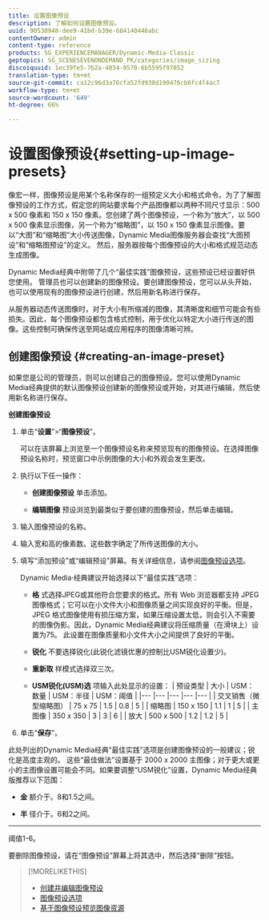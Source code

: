 ```yaml
---
title: 设置图像预设
description: 了解如何设置图像预设。
uuid: 90530948-dee9-41bd-b39e-684140446abc
contentOwner: admin
content-type: reference
products: SG_EXPERIENCEMANAGER/Dynamic-Media-Classic
geptopics: SG_SCENESEVENONDEMAND_PK/categories/image_sizing
discoiquuid: 1ec39fe5-7b2a-4034-9570-6b5595f97052
translation-type: tm+mt
source-git-commit: ca12c96d3a76cfa52fd930d190476cb6fc4f4ac7
workflow-type: tm+mt
source-wordcount: '649'
ht-degree: 66%

---
```



# 设置图像预设{#setting-up-image-presets}

像宏一样，图像预设是用某个名称保存的一组预定义大小和格式命令。为了了解图像预设的工作方式，假定您的网站要求每个产品图像都以两种不同尺寸显示：500 x 500 像素和 150 x 150 像素。您创建了两个图像预设，一个称为“放大”，以 500 x 500 像素显示图像，另一个称为“缩略图”，以 150 x 150 像素显示图像。要以“大图”和“缩略图”大小传送图像，Dynamic Media图像服务器会查找“大图预设”和“缩略图预设”的定义。 然后，服务器按每个图像预设的大小和格式规范动态生成图像。

Dynamic Media经典中附带了几个“最佳实践”图像预设，这些预设已经设置好供您使用。 管理员也可以创建新的图像预设。要创建图像预设，您可以从头开始，也可以使用现有的图像预设进行创建，然后用新名称进行保存。

从服务器动态传送图像时，对于大小有所缩减的图像，其清晰度和细节可能会有些损失。因此，每个图像预设都包含格式控制，用于优化以特定大小进行传送的图像。这些控制可确保传送至网站或应用程序的图像清晰可辨。

## 创建图像预设 {#creating-an-image-preset}

如果您是公司的管理员，则可以创建自己的图像预设。您可以使用Dynamic Media经典提供的默认图像预设创建新的图像预设或开始，对其进行编辑，然后使用新名称进行保存。

**创建图像预设**

1. 单击“**设置**”>“**图像预设**”。

   可以在该屏幕上浏览至一个图像预设名称来预览现有的图像预设。在选择图像预设名称时，预览窗口中示例图像的大小和外观会发生更改。

1. 执行以下任一操作：

   * **创建图像预设**
单击添加。

   * **编辑图像**
预设浏览到最类似于要创建的图像预设，然后单击编辑。

1. 输入图像预设的名称。
1. 输入宽和高的像素数。这些数字确定了所传送图像的大小。
1. 填写“添加预设”或“编辑预设”屏幕。有关详细信息，请参阅[图像预设选项](application-setup.md#image_preset_options)。

   Dynamic Media·经典建议开始选择以下“最佳实践”选项：

   * **格**
式选择JPEG或其他符合您要求的格式。所有 Web 浏览器都支持 JPEG 图像格式；它可以在小文件大小和图像质量之间实现良好的平衡。但是，JPEG 格式图像使用有损压缩方案，如果压缩设置太低，则会引入不需要的图像伪影。因此，Dynamic Media经典建议将压缩质量（在滑块上）设置为75。 此设置在图像质量和小文件大小之间提供了良好的平衡。

   * **锐化**
不要选择锐化(此锐化滤镜优惠的控制比USM锐化设置少)。

   * **重新取**
样模式选择双三次。

   * **USM锐化(USM)选**
项输入此处显示的设置：
   | 预设类型 | 大小 | USM：数量 | USM：半径 | USM：阈值 |
   |--- |--- |--- |--- |--- |
   | 交叉销售（微型缩略图） | 75 x 75 | 1.5 | 0.8 | 5 |
   | 缩略图 | 150 x 150 | 1.1 | 1 | 5 |
   | 主图像 | 350 x 350 | 3 | 3 | 6 |
   | 放大 | 500 x 500 | 1.2 | 1.2 | 5 |

1. 单击“**保存**”。

此处列出的Dynamic Media经典“最佳实践”选项是创建图像预设的一般建议；锐化是高度主观的。 这些“最佳做法”设置基于 2000 x 2000 主图像；对于更大或更小的主图像设置可能会不同。如果要调整“USM锐化”设置，Dynamic Media经典版推荐以下范围：

* **金**
额介于。8和1.5之间。

* **半**
径介于。6和2之间。

* ****
阈值1-6。

要删除图像预设，请在“图像预设”屏幕上将其选中，然后选择“删除”按钮。

>[!MORELIKETHIS]
>
>* [创建并编辑图像预设](application-setup.md#creating_and_editing_image_presets)
>* [图像预设选项](application-setup.md#image_preset_options)
>* [基于图像预设预览图像资源](previewing-asset.md#previewing_an_image_asset_based_on_its_image_preset)

